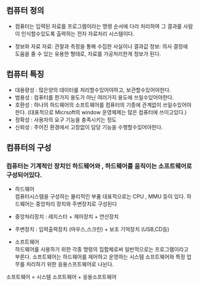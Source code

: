 ## 컴퓨터 정의 
- 컴퓨터는 입력된 자료를 프로그램이라는 명령 순서에 다라 처리하여 그 결과를 사람이 인식할수있도록 출력하는 전자 자료처리 시스템이다.

- 정보와 자료
자료: 관찰과 측정을 통해 수집한 사실이나 결과값
정보: 의사 결정에 도움을 줄 수 있는 유용한 형태로, 자료를 가공처리한게 정보가 된다.

## 컴퓨터 특징 
- 대용량성 : 많은양의 데이터를 처리할수있어야하고, 보관할수있어야한다.
- 범용성 : 컴퓨터를 한가지 용도가 아닌 여러가지 용도에 쓰일수있어야한다.
- 호환성 : 하나의 하드웨어의 소프트웨어를 컴퓨터의 기종에 관계없이 쓰일수있어야한다. (대표적으로 Micrsoft의 window 운영체제는 많은 컴퓨터에 쓰이고있다.)
- 정확성 : 사용자의 요구 기능을 충족시키는 정도
- 신뢰성 : 주어진 환경에서 고장없이 담당 기능을 수행할수있어야한다.

## 컴퓨터의 구성

### 컴퓨터는 기계적인 장치인 하드웨어와 , 하드웨어를 움직이는 소프트웨어로 구성되어있다. 

- 하드웨어 <br>
컴퓨터시스템을 구성하는 물리적인 부품 대표적으로는 CPU , MMU 등이 있다.
하드웨어는 중앙처리 장치와 주변장치로 구성된다
- 중앙처리장치 : 레지스터 + 제어장치 + 연산장치
- 주변장치 : 입력출력장치 (마우스,스크린) + 보조 기억장치 (USB,CD등)

- 소프트웨어 <br>
하드웨어를 사용하기 위한 각종 명령의 집합체로써 일반적으로는 프로그램이라고 부른다.
소프트웨어는 하드웨어를 제어하고 운영하는 시스템 소프트웨어와 특정 업무를 처리하기 위한 응용스프트웨어로 나뉜다.

소프트웨어 = 시스템 소프트웨어 + 응용소프트웨어 

